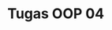 <!DOCTYPE html>
<html>
    <head>
        <title>Tugas OOP</title>
    </head>
    <body>
        <h1>Tugas OOP 04</h1>
    </body>
</html>
